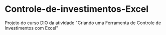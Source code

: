 # Controle-de-investimentos-Excel
Projeto do curso DIO da atividade "Criando uma Ferramenta de Controle de Investimentos com Excel"
